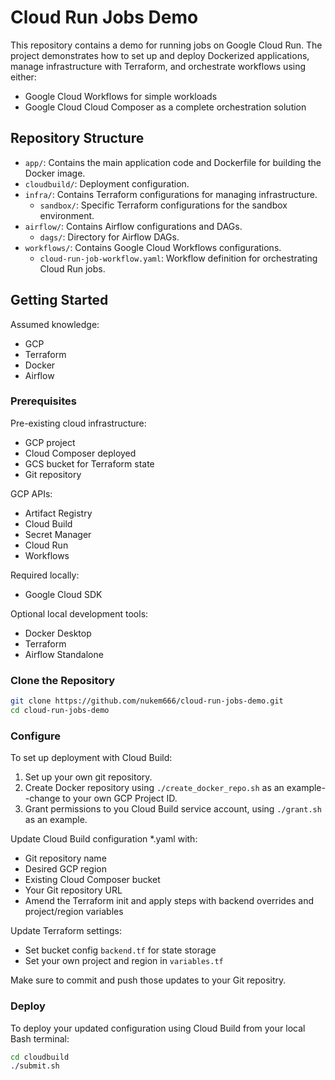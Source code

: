 # Cloud Run Jobs Demo

This repository contains a demo for running jobs on Google Cloud Run. The project demonstrates how to set up and deploy Dockerized applications, manage infrastructure with Terraform, and orchestrate workflows using either:
- Google Cloud Workflows for simple workloads
- Google Cloud Cloud Composer as a complete orchestration solution

## Repository Structure

- `app/`: Contains the main application code and Dockerfile for building the Docker image.
- `cloudbuild/`: Deployment configuration.
- `infra/`: Contains Terraform configurations for managing infrastructure.
  - `sandbox/`: Specific Terraform configurations for the sandbox environment.
- `airflow/`: Contains Airflow configurations and DAGs.
  - `dags/`: Directory for Airflow DAGs.
- `workflows/`: Contains Google Cloud Workflows configurations.
  - `cloud-run-job-workflow.yaml`: Workflow definition for orchestrating Cloud Run jobs.

## Getting Started

Assumed knowledge:
- GCP
- Terraform
- Docker
- Airflow

### Prerequisites

Pre-existing cloud infrastructure:
- GCP project
- Cloud Composer deployed
- GCS bucket for Terraform state
- Git repository

GCP APIs:
- Artifact Registry
- Cloud Build
- Secret Manager
- Cloud Run
- Workflows

Required locally:
- Google Cloud SDK

Optional local development tools:
- Docker Desktop
- Terraform
- Airflow Standalone

### Clone the Repository

```bash
git clone https://github.com/nukem666/cloud-run-jobs-demo.git
cd cloud-run-jobs-demo
```

### Configure

To set up deployment with Cloud Build:
1. Set up your own git repository.
2. Create Docker repository using `./create_docker_repo.sh` as an example--change to your own GCP Project ID.
3. Grant permissions to you Cloud Build service account, using `./grant.sh` as an example.

Update Cloud Build configuration *.yaml with:
- Git repository name
- Desired GCP region
- Existing Cloud Composer bucket
- Your Git repository URL
- Amend the Terraform init and apply steps with backend overrides  and project/region variables

Update Terraform settings:
- Set bucket config `backend.tf` for state storage
- Set your own project and region in `variables.tf` 

Make sure to commit and push those updates to your Git repositry.

### Deploy

To deploy your updated configuration using Cloud Build from your local Bash terminal:
```bash
cd cloudbuild
./submit.sh
```
